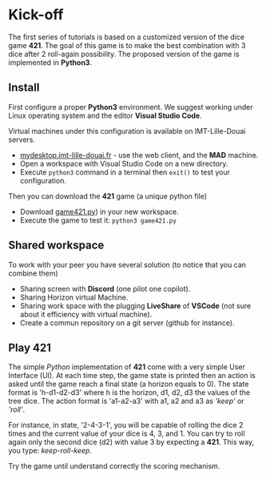 # Kick-off

The first series of tutorials is based on a customized version of the dice game **421**.
The goal of this game is to make the best combination with 3 dice after 2 roll-again possibility.
The proposed version of the game is implemented in **Python3**.

## Install

First configure a proper **Python3** environment.
We suggest working under Linux operating system and the editor **Visual Studio Code**.

Virtual machines under this configuration is available on IMT-Lille-Douai servers.

- [mydesktop.imt-lille-douai.fr](https://mydesktop.imt-lille-douai.fr) - use the web client, and the **MAD** machine.
- Open a workspace with Visual Studio Code on a new directory.
- Execute `python3` command in a terminal then `exit()` to test your configuration.

Then you can download the **421** game (a unique python file)

- Download [game421.py](https://raw.githubusercontent.com/ceri-num/module-DUU/master/codes/game421.py)) in your new workspace.
- Execute the game to test it: `python3 game421.py`

## Shared workspace

To work with your peer you have several solution (to notice that you can combine them)

- Sharing screen with **Discord** (one pilot one copilot).
- Sharing Horizon virtual Machine.
- Sharing work space with the plugging **LiveShare** of **VSCode** (not sure about it efficiency with virtual machine).
- Create a commun repository on a git server (github for instance).

## Play 421

The simple *Python* implementation of **421** come with a very simple User Interface (UI).
At each time step, the game state is printed then an action is asked until the game reach a final state (a horizon equals to 0).
The state format is 'h-d1-d2-d3' where h is the horizon, d1, d2, d3 the values of the tree dice.
The action format is 'a1-a2-a3' with a1, a2 and a3 as *'keep'* or *'roll'*.

For instance, in state, '2-4-3-1', you will be capable of rolling the dice 2 times and the current value of your dice is 4, 3, and 1.
You can try to roll again only the second dice (d2) with value 3 by expecting a **421**.
This way, you type: *keep-roll-keep*.

Try the game until understand correctly the scoring mechanism.

